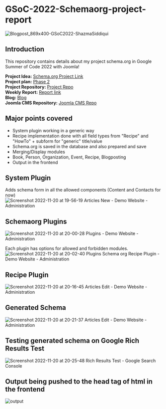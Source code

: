 # GSoC-2022-Schemaorg-project-report

![Blogpost_869x400-GSoC2022-ShazmaSiddiqui](https://user-images.githubusercontent.com/43249198/202900638-503d45fe-3f92-43d5-854f-302c283debf6.png)

## Introduction
This repository contains details about my project schema.org in Google Summer of Code 2022 with Joomla!

**Project Idea:** [Schema.org Project Link](https://docs.joomla.org/GSoC_2022_Project_Ideas#Project_V:_Schema.org)  
**Project plan:** [Phase 2](https://docs.google.com/document/d/1gkzeRM99KB4mSkCpfc1A-PGgIB7vIKf43CdvI2yGUts/edit)  
**Project Repository:** [Project Repo](https://github.com/joomla-projects/gsoc22_schema.org/tree/dev)  
**Weekly Report:** [Report link](https://volunteers.joomla.org/teams/gsoc-2022-schema-org)  
**Blog:** [Blog](https://community.joomla.org/gsoc-2022/gsoc-project-shazma-siddiqui-schema-org.html)  
**Joomla CMS Repository:** [Joomla CMS Repo](https://github.com/joomla/joomla-cms) 

## Major points covered

- System plugin working in a generic way
- Recipe implementation done with all field types from "Recipe" and "HowTo" + subform for "generic" title/value
- Schema.org is saved in the database and also prepared and save
- Merging/Display modules
- Book, Person, Organization, Event, Recipe, Blogposting
- Output in the frontend

## System Plugin 
Adds schema form in all the allowed components (Content and Contacts for now)  
![Screenshot 2022-11-20 at 19-56-19 Articles New - Demo Website - Administration](https://user-images.githubusercontent.com/43249198/202907884-bf32809a-e94d-42eb-b6e7-d901680cc444.png)

## Schemaorg Plugins
![Screenshot 2022-11-20 at 20-00-28 Plugins - Demo Website - Administration](https://user-images.githubusercontent.com/43249198/202907987-bf7ae045-8516-48fb-9b8f-e2f5f0fe6fdc.png)

Each plugin has options for allowed and forbidden modules.
![Screenshot 2022-11-20 at 20-02-40 Plugins Schema org Recipe Plugin - Demo Website - Administration](https://user-images.githubusercontent.com/43249198/202908115-31e6917b-2897-4b32-9dee-fa87bdef34d2.png)

## Recipe Plugin

![Screenshot 2022-11-20 at 20-16-45 Articles Edit - Demo Website - Administration](https://user-images.githubusercontent.com/43249198/202908944-710bc961-cbd8-4c79-80a7-430a64d6bd09.png)

## Generated Schema

![Screenshot 2022-11-20 at 20-21-37 Articles Edit - Demo Website - Administration](https://user-images.githubusercontent.com/43249198/202909101-647eb034-00bc-4da8-b42e-9e9b3f481cb7.png)

## Testing generated schema on Google Rich Results Test

![Screenshot 2022-11-20 at 20-25-48 Rich Results Test - Google Search Console](https://user-images.githubusercontent.com/43249198/202909204-1fa735ea-ac8a-432c-9208-2720a99b16a4.png)

## Output being pushed to the head tag of html in the frontend

![output](https://user-images.githubusercontent.com/43249198/202909495-e80be727-3a20-4c8d-8a18-be6aa129bc28.png)




